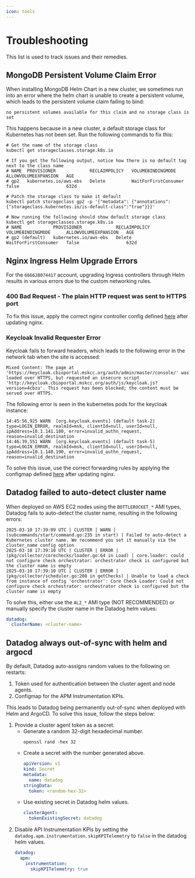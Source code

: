 ```yaml
---
icon: tools
---
```

# Troubleshooting
This list is used to track issues and their remedies.

## MongoDB Persistent Volume Claim Error
When installing MongoDB Helm Chart in a new cluster, we sometimes run into an error where the helm chart is unable to create a persistent volume, which leads to the persistent volume claim failing to bind:
```
no persistent volumes available for this claim and no storage class is set
```

This happens because in a new cluster, a default storage class for Kubernetes has not been set. Run the following commands to fix this:
```shell
# Get the name of the storage class
kubectl get storageclasses.storage.k8s.io

# If you get the following output, notice how there is no default tag next to the class name
# NAME  PROVISIONER             RECLAIMPOLICY   VOLUMEBINDINGMODE      ALLOWVOLUMEEXPANSION   AGE
# gp2   kubernetes.io/aws-ebs   Delete          WaitForFirstConsumer   false                  632d

# Patch the storage class to make it default
kubectl patch storageclass gp2 -p '{"metadata": {"annotations":{"storageclass.kubernetes.io/is-default-class":"true"}}}'

# Now running the following should show default storage class
kubectl get storageclasses.storage.k8s.io
# NAME            PROVISIONER             RECLAIMPOLICY   VOLUMEBINDINGMODE      ALLOWVOLUMEEXPANSION   AGE
# gp2 (default)   kubernetes.io/aws-ebs   Delete          WaitForFirstConsumer   false                  632d
```

## Nginx Ingress Helm Upgrade Errors
For the `666628074417` account, upgrading Ingress controllers through Helm results in various errors due to the custom networking rules. 
### 400 Bad Request - The plain HTTP request was sent to HTTPS port
To fix this issue, apply the correct nginx controller config defined [here](https://github.com/knowledgesystems/knowledgesystems-k8s-deployment/blob/master/digits-eks/eks-prod/shared-services/ingress/eks_ingress_controller.yaml) after updating nginx.

### Keycloak Invalid Requester Error
Keycloak fails to forward headers, which leads to the following error in the network tab when the site is accessed:
```shell
Mixed Content: The page at 'https://keycloak.cbioportal.mskcc.org/auth/admin/master/console/' was loaded over HTTPS, but requested an insecure script 'http://keycloak.cbioportal.mskcc.org/auth/js/keycloak.js?version=4cbzu'. This request has been blocked; the content must be served over HTTPS.
```
The following error is seen in the kubernetes pods for the keycloak instance:
```shell
14:45:56,925 WARN  [org.keycloak.events] (default task-2) type=LOGIN_ERROR, realmId=msk, clientId=null, userId=null, ipAddress=10.1.141.180, error=invalid_authn_request, reason=invalid_destination
14:46:39,551 WARN  [org.keycloak.events] (default task-5) type=LOGIN_ERROR, realmId=msk, clientId=null, userId=null, ipAddress=10.1.140.190, error=invalid_authn_request, reason=invalid_destination
```
To solve this issue, use the correct forwarding rules by applying the configmap defined [here](https://github.com/knowledgesystems/knowledgesystems-k8s-deployment/blob/master/digits-eks/eks-prod/shared-services/ingress/eks_ingress_configmap.yaml) after updating nginx.

## Datadog failed to auto-detect cluster name
When deployed on AWS EC2 nodes using the `BOTTLEROCKET_*` AMI types, Datadog fails to auto-detect the cluster name, resulting in the following errors:
```shell
2025-03-10 17:39:09 UTC | CLUSTER | WARN | (subcommands/start/command.go:235 in start) | Failed to auto-detect a Kubernetes cluster name. We recommend you set it manually via the cluster_name config option
2025-03-10 17:39:10 UTC | CLUSTER | ERROR | (pkg/collector/corechecks/loader.go:64 in Load) | core.loader: could not configure check orchestrator: orchestrator check is configured but the cluster name is empty
2025-03-10 17:39:10 UTC | CLUSTER | ERROR | (pkg/collector/scheduler.go:208 in getChecks) | Unable to load a check from instance of config 'orchestrator': Core Check Loader: Could not configure check orchestrator: orchestrator check is configured but the cluster name is empty
```

To solve this, either use the `AL2_*` AMI type (NOT RECOMMENDED) or manually specify the cluster name in the Datadog helm values:
```yaml
datadog:
  clusterName: <cluster-name>
```

## Datadog always out-of-sync with helm and argocd

By default, Datadog auto-assigns random values to the following on restarts:
1. Token used for authentication between the cluster agent and node agents.
2. Configmap for the APM Instrumentation KPIs.

This leads to Datadog being permanently out-of-sync when deployed with Helm and ArgoCD. To solve this issue, follow the steps below:

1. Provide a cluster agent token as a secret.
   * Generate a random 32-digit hexadecimal number.
        ```shell
        openssl rand -hex 32
        ```
   * Create a secret with the number generated above.
        ```yaml
        apiVersion: v1
        kind: Secret
        metadata:
          name: datadog
        stringData:
          token: <random-hex-32>
        ```
   * Use existing secret in Datadog helm values.
        ```yaml
        clusterAgent:
          tokenExistingSecret: datadog
        ```
2. Disable API Instrumentation KPIs by setting the `datadog.apm.instrumentation.skipKPITelemetry` to `false` in the datadog helm values.
    ```yaml
    datadog:
      apm:
        instrumentation:
          skipKPITelemetry: true
    ```

